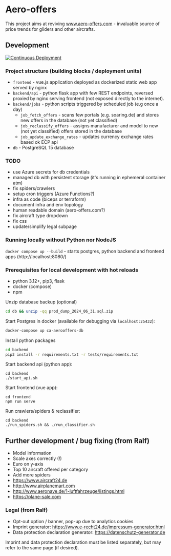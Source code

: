 # Aero-offers

This project aims at reviving www.aero-offers.com - invaluable source of price trends for gliders and other aircrafts.

## Development

[![Continuous Deployment](https://github.com/lwitkowski/aero-offers/actions/workflows/cd.yaml/badge.svg)](https://github.com/lwitkowski/aero-offers/actions/workflows/cd.yaml)

### Project structure (building blocks /  deployment units)
- `frontend` - vue.js application deployed as dockerized static web app served by nginx
- `backend/api` - python flask app with few REST endpoints, reversed proxied by nginx serving frontend (not exposed directly to the internet). 
- `backend/jobs` - python scripts triggered by scheduled job (e.g once a day)
    - `job_fetch_offers` - scans few portals (e.g. soaring.de) and stores new offers in the database (not yet classified)
    - `job_reclassify_offers` - assigns manufacturer and model to new (not yet classified) offers stored in the database
    - `job_update_exchange_rates` - updates currency exchange rates based ok ECP api
- `db` - PostgreSQL 15 database

### TODO
- use Azure secrets for db credentials
- managed db with persistent storage (it's running in ephemeral container atm)
- fix spiders/crawlers
- setup cron triggers (Azure Functions?)
- infra as code (biceps or terraform)
- document infra and env topology
- human readable domain (aero-offers.com?)
- fix aircraft type dropdown
- fix css
- update/simplify legal subpage

### Running locally without Python nor NodeJS
`docker compose up --build` - starts postgres, python backend and frontend apps (http://localhost:8080/)

### Prerequisites for local development with hot reloads
- python 3.12+, pip3, flask
- docker (compose)
- npm

Unzip database backup (optional)
```bash
cd db && unzip -qq prod_dump_2024_06_31.sql.zip
```

Start Postgres in docker (available for debugging via `localhost:25432`):
```bash
docker-compose up ca-aerooffers-db
```

Install python packages
```bash
cd backend
pip3 install -r requirements.txt -r tests/requirements.txt 
```

Start backend api (python app):
```
cd backend
./start_api.sh
```

Start frontend (vue app):
```
cd frontend
npm run serve
```

Run crawlers/spiders & reclassifier:
```
cd backend
./run_spiders.sh && ./run_classifier.sh
```

## Further development / bug fixing (from Ralf)

- Model information
- Scale axes correctly (!)
- Euro on y-axis
- Top 10 aircraft offered per category
- Add more spiders
- https://www.aircraft24.de
- http://www.airplanemart.com
- http://www.aeronave.de/1-luftfahrzeuge/listings.html
- https://plane-sale.com

### Legal (from Ralf)
- Opt-out option / banner, pop-up due to analytics cookies
- Imprint generator: https://www.e-recht24.de/impressum-generator.html
- Data protection declaration generator: https://datenschutz-generator.de

Imprint and data protection declaration must be listed separately, but may refer to the same page (if desired).
